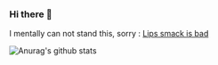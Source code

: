 ### Hi there 👋


I mentally can not stand this, sorry : [Lips smack is bad](https://www.zhihu.com/question/407210880)


![Anurag's github stats](https://github-readme-stats.vercel.app/api?username=towry&show_icons=true&theme=radical)
